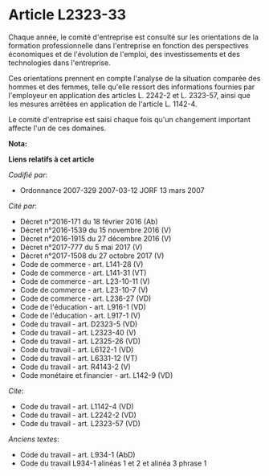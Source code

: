 # Article L2323-33

Chaque année, le comité d'entreprise est consulté sur les orientations de la formation professionnelle dans l'entreprise en
fonction des perspectives économiques et de l'évolution de l'emploi, des investissements et des technologies dans
l'entreprise.

Ces orientations prennent en compte l'analyse de la situation comparée des hommes et des femmes, telle qu'elle ressort des
informations fournies par l'employeur en application des articles L. 2242-2 et L. 2323-57, ainsi que les mesures arrêtées en
application de l'article L. 1142-4.

Le comité d'entreprise est saisi chaque fois qu'un changement important affecte l'un de ces domaines.

**Nota:**



**Liens relatifs à cet article**

_Codifié par_:

  - Ordonnance 2007-329 2007-03-12 JORF 13 mars 2007

_Cité par_:

  - Décret n°2016-171 du 18 février 2016 (Ab)
  - Décret n°2016-1539 du 15 novembre 2016 (V)
  - Décret n°2016-1915 du 27 décembre 2016 (V)
  - Décret n°2017-777 du 5 mai 2017 (V)
  - Décret n°2017-1508 du 27 octobre 2017 (V)
  - Code de commerce - art. L141-28 (V)
  - Code de commerce - art. L141-31 (VT)
  - Code de commerce - art. L23-10-11 (V)
  - Code de commerce - art. L23-10-7 (V)
  - Code de commerce - art. L236-27 (VD)
  - Code de l'éducation - art. L916-1 (VD)
  - Code de l'éducation - art. L917-1 (V)
  - Code du travail - art. D2323-5 (VD)
  - Code du travail - art. L2323-40 (V)
  - Code du travail - art. L2325-26 (VD)
  - Code du travail - art. L6122-1 (VD)
  - Code du travail - art. L6331-12 (VT)
  - Code du travail - art. R4143-2 (V)
  - Code monétaire et financier - art. L142-9 (VD)

_Cite_:

  - Code du travail - art. L1142-4 (VD)
  - Code du travail - art. L2242-2 (VD)
  - Code du travail - art. L2323-57 (VD)

_Anciens textes_:

  - Code du travail - art. L934-1 (AbD)
  - Code du travail L934-1 alinéas 1 et 2 et alinéa 3 phrase 1
